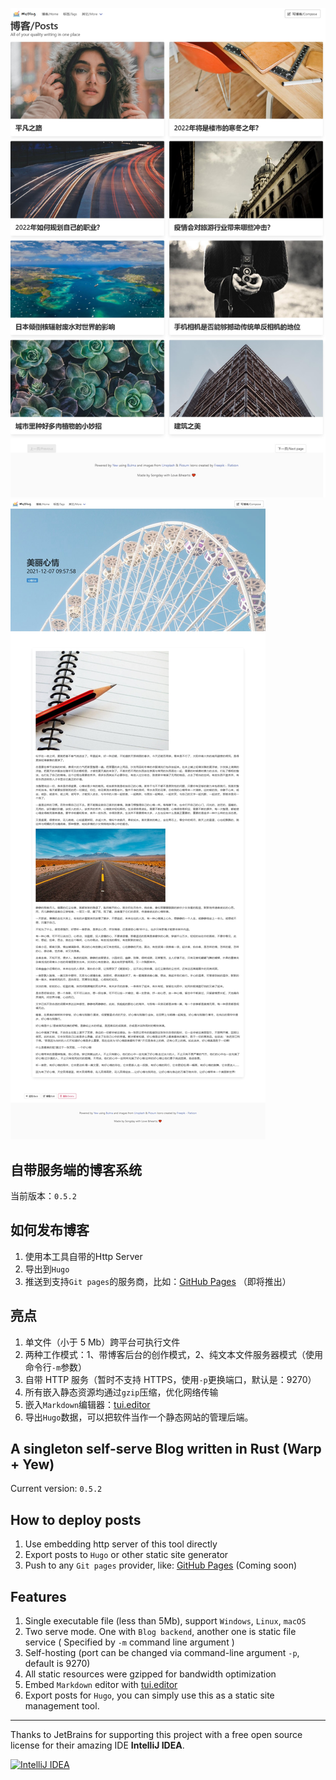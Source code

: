 ![BlogListPage](screenshot1.jpg)
![BlogDetailPage](screenshot2.jpg)

## 自带服务端的博客系统

当前版本：`0.5.2`

## 如何发布博客
1. 使用本工具自带的Http Server
2. 导出到`Hugo`
3. 推送到支持`Git pages`的服务商，比如：[GitHub Pages](https://pages.github.com/) （即将推出）

## 亮点
1. 单文件（小于 5 Mb）跨平台可执行文件
2. 两种工作模式：1、带博客后台的创作模式，2、纯文本文件服务器模式（使用命令行`-m`参数）
3. 自带 HTTP 服务（暂时不支持 HTTPS，使用`-p`更换端口，默认是：9270）
4. 所有嵌入静态资源均通过`gzip`压缩，优化网络传输
5. 嵌入`Markdown`编辑器：[tui.editor](https://github.com/nhn/tui.editor)
6. 导出`Hugo`数据，可以把软件当作一个静态网站的管理后端。

## A singleton self-serve Blog written in Rust (Warp + Yew)

Current version: `0.5.2`

## How to deploy posts
1. Use embedding http server of this tool directly
2. Export posts to `Hugo` or other static site generator
3. Push to any `Git pages` provider, like: [GitHub Pages](https://pages.github.com/) (Coming soon)

## Features
1. Single executable file (less than 5Mb), support `Windows`, `Linux`, `macOS`
2. Two serve mode. One with `Blog backend`, another one is static file service ( Specified by `-m` command line argument )
3. Self-hosting (port can be changed via command-line argument `-p`, default is 9270)
4. All static resources were gzipped for bandwidth optimization
5. Embed `Markdown` editor with [tui.editor](https://github.com/nhn/tui.editor)
6. Export posts for `Hugo`, you can simply use this as a static site management tool.

---

Thanks to JetBrains for supporting this project with a free open source license for their amazing IDE **IntelliJ IDEA**.

[![IntelliJ IDEA](https://resources.jetbrains.com/storage/products/company/brand/logos/IntelliJ_IDEA_icon.svg)](https://www.jetbrains.com/)
